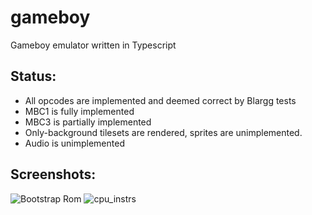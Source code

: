 # gameboy
Gameboy emulator written in Typescript

## Status:
- All opcodes are implemented and deemed correct by Blargg tests
- MBC1 is fully implemented
- MBC3 is partially implemented
- Only-background tilesets are rendered, sprites are unimplemented.
- Audio is unimplemented

## Screenshots:

![Bootstrap Rom](https://puu.sh/zMjpp/9239c6c7cd.png)
![cpu_instrs](https://puu.sh/zMjkr/42f85b41ea.png)